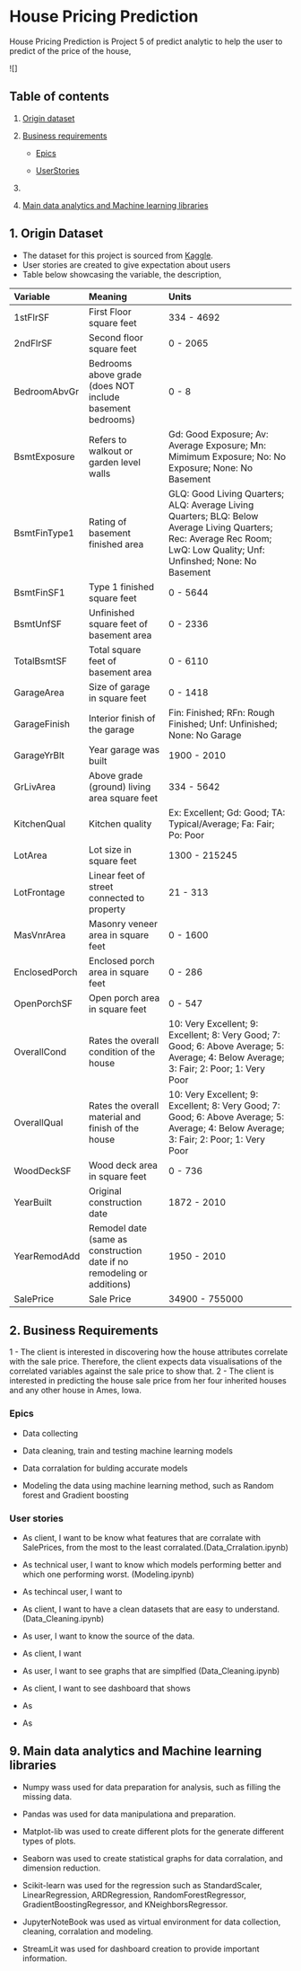 # House Pricing Prediction

House Pricing Prediction is Project 5 of predict analytic to help the user to predict of the price of the house, 

![]

## Table of contents

1. [Origin dataset](#1-origin-dataset)

2. [Business requirements](#2-business-requirements)

    + [Epics](#epics)

    + [UserStories](#user-stories)

3. 

9. [Main data analytics and Machine learning libraries](#9-Main-data-analytics-and-Machine-learning-libraries)

## **1. Origin Dataset**

+ The dataset for this project is sourced from [Kaggle](https://www.kaggle.com/codeinstitute/housing-prices-data). 
+ User stories are created to give expectation about users
+ Table below showcasing the variable, the description, 

|Variable|Meaning|Units|
|:----|:----|:----|
|1stFlrSF|First Floor square feet|334 - 4692|
|2ndFlrSF|Second floor square feet|0 - 2065|
|BedroomAbvGr|Bedrooms above grade (does NOT include basement bedrooms)|0 - 8|
|BsmtExposure|Refers to walkout or garden level walls|Gd: Good Exposure; Av: Average Exposure; Mn: Mimimum Exposure; No: No Exposure; None: No Basement|
|BsmtFinType1|Rating of basement finished area|GLQ: Good Living Quarters; ALQ: Average Living Quarters; BLQ: Below Average Living Quarters; Rec: Average Rec Room; LwQ: Low Quality; Unf: Unfinshed; None: No Basement|
|BsmtFinSF1|Type 1 finished square feet|0 - 5644|
|BsmtUnfSF|Unfinished square feet of basement area|0 - 2336|
|TotalBsmtSF|Total square feet of basement area|0 - 6110|
|GarageArea|Size of garage in square feet|0 - 1418|
|GarageFinish|Interior finish of the garage|Fin: Finished; RFn: Rough Finished; Unf: Unfinished; None: No Garage|
|GarageYrBlt|Year garage was built|1900 - 2010|
|GrLivArea|Above grade (ground) living area square feet|334 - 5642|
|KitchenQual|Kitchen quality|Ex: Excellent; Gd: Good; TA: Typical/Average; Fa: Fair; Po: Poor|
|LotArea| Lot size in square feet|1300 - 215245|
|LotFrontage| Linear feet of street connected to property|21 - 313|
|MasVnrArea|Masonry veneer area in square feet|0 - 1600|
|EnclosedPorch|Enclosed porch area in square feet|0 - 286|
|OpenPorchSF|Open porch area in square feet|0 - 547|
|OverallCond|Rates the overall condition of the house|10: Very Excellent; 9: Excellent; 8: Very Good; 7: Good; 6: Above Average; 5: Average; 4: Below Average; 3: Fair; 2: Poor; 1: Very Poor|
|OverallQual|Rates the overall material and finish of the house|10: Very Excellent; 9: Excellent; 8: Very Good; 7: Good; 6: Above Average; 5: Average; 4: Below Average; 3: Fair; 2: Poor; 1: Very Poor|
|WoodDeckSF|Wood deck area in square feet|0 - 736|
|YearBuilt|Original construction date|1872 - 2010|
|YearRemodAdd|Remodel date (same as construction date if no remodeling or additions)|1950 - 2010|
|SalePrice|Sale Price|34900 - 755000|

## **2. Business Requirements**

1 - The client is interested in discovering how the house attributes correlate with the sale price. Therefore, the client expects data visualisations of the correlated variables against the sale price to show that.
2 - The client is interested in predicting the house sale price from her four inherited houses and any other house in Ames, Iowa.

### Epics

+ Data collecting

+ Data cleaning, train and testing machine learning models

+ Data corralation for bulding accurate models

+ Modeling the data using machine learning method, such as Random forest and Gradient boosting

### User stories

+ As client, I want to be know what features that are corralate with SalePrices, from the most to the least corralated.(Data_Crralation.ipynb)

+ As technical user, I want to know which models performing better and which one performing worst. (Modeling.ipynb)

+ As techincal user, I want to 

+ As client, I want to have a clean datasets that are easy to understand. (Data_Cleaning.ipynb)

+ As user, I want to know the source of the data.

+ As client, I want 

+ As user, I want to see graphs that are simplfied (Data_Cleaning.ipynb)

+ As client, I want to see dashboard that shows 

+ As

+ As

## **9. Main data analytics and Machine learning libraries**

+ Numpy wass used for data preparation for analysis, such as filling the missing data.

+ Pandas was used for data manipulationa and preparation.

+ Matplot-lib was used to create different plots for the  generate different types of plots.

+ Seaborn was used to create statistical graphs for data corralation, and dimension reduction.

+ Scikit-learn was used for the regression such as StandardScaler, LinearRegression, ARDRegression, RandomForestRegressor, GradientBoostingRegressor, and KNeighborsRegressor.

+ JupyterNoteBook was used as virtual environment for data collection, cleaning, corralation and modeling.

+ StreamLit was used for dashboard creation to provide important information.

